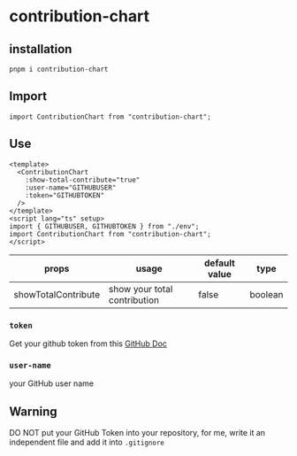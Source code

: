 # contribution-chart
## installation
```
pnpm i contribution-chart
```
## Import
```
import ContributionChart from "contribution-chart";
```

## Use
``` vue
<template>
  <ContributionChart
    :show-total-contribute="true"
    :user-name="GITHUBUSER"
    :token="GITHUBTOKEN"
  />
</template>
<script lang="ts" setup>
import { GITHUBUSER, GITHUBTOKEN } from "./env";
import ContributionChart from "contribution-chart";
</script>

```
|props|usage|default value|type|
|---|---|---|---|
|showTotalContribute|show your total contribution|false|boolean
###  `token`
Get your github token from this [GitHub Doc](https://docs.github.com/en/authentication/keeping-your-account-and-data-secure/managing-your-personal-access-tokens)

### `user-name`
your GitHub user name

## Warning
DO NOT put your GitHub Token into your repository, for me, write it an independent file and add it into `.gitignore`
